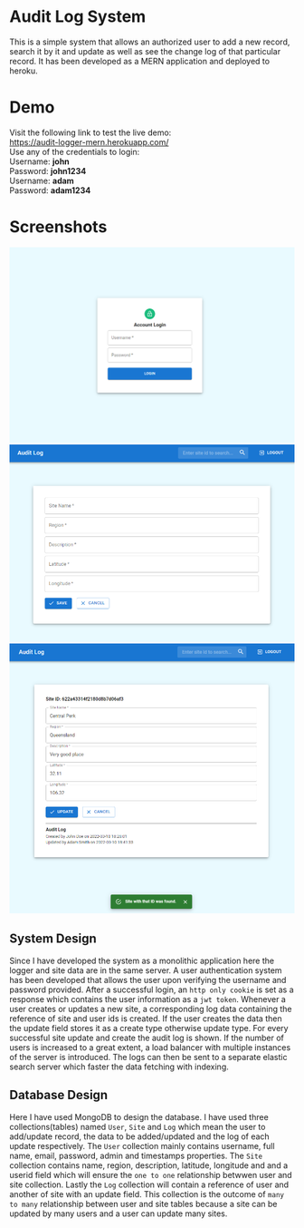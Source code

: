 # Audit Log System
This is a simple system that allows an authorized user to add a new record, search it by it and update as well as see the change log of that particular record. It has been developed as a MERN application and deployed to heroku. 

# Demo
Visit the following link to test the live demo:  
https://audit-logger-mern.herokuapp.com/  
Use any of the credentials to login:  
Username: **john**  
Password: **john1234**  
Username: **adam**  
Password: **adam1234**  

# Screenshots
![Login Page](./images/login.PNG)  
![Home Page](./images/home.PNG)  
![Audit Log](./images/audit.PNG)  

## System Design
Since I have developed the system as a monolithic application here the logger and site data are in the same server. A user authentication system has been developed that allows the user upon verifying the username and password provided. After a successful login, an `http only cookie` is set as a response which contains the user information as a `jwt token`. Whenever a user creates or updates a new site, a corresponding log data containing the reference of site and user ids is created. If the user creates the data then the update field stores it as a create type otherwise update type. For every successful site update and create the audit log is shown. If the number of users is increased to a great extent, a load balancer with multiple instances of the server is introduced. The logs can then be sent to a separate elastic search server which faster the data fetching with indexing.

## Database Design
Here I have used MongoDB to design the database. I have used three collections(tables) named `User`, `Site` and `Log` which mean the user to add/update record, the data to be added/updated and the log of each update respectively. The `User` collection mainly contains username, full name, email, password, admin and timestamps properties. The `Site` collection contains name, region, description, latitude, longitude and and a userid field which will ensure the `one to one` relationship betwwen user and site collection. Lastly the `Log` collection will contain a reference of user and another of site with an update field. This collection is the outcome of `many to many` relationship between user and site tables because a site can be updated by many users and a user can update many sites.
